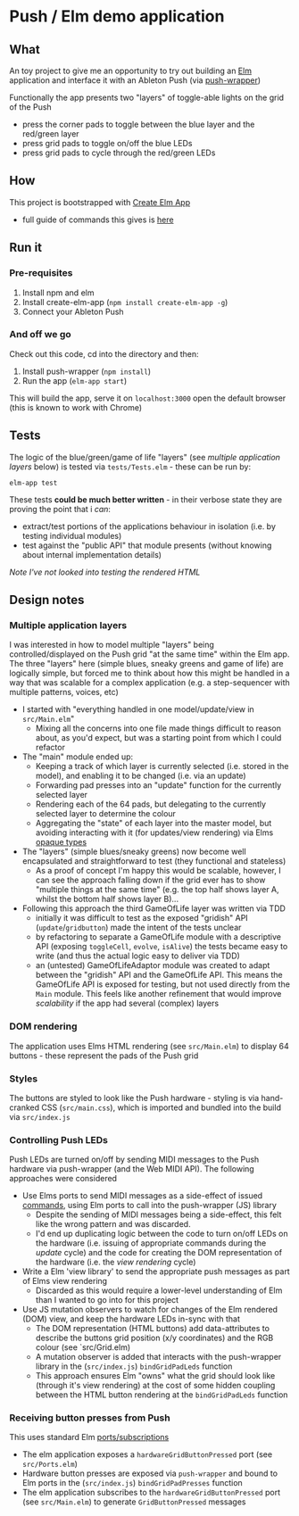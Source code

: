 
# Push / Elm demo application

## What

An toy project to give me an opportunity to try out building an [Elm](https://elm-lang.org/) application and interface it with an Ableton Push (via [push-wrapper](https://github.com/crosslandwa/push-wrapper))

Functionally the app presents two "layers" of toggle-able lights on the grid of the Push
 - press the corner pads to toggle between the blue layer and the red/green layer
 - press grid pads to toggle on/off the blue LEDs
 - press grid pads to cycle through the red/green LEDs

## How

This project is bootstrapped with [Create Elm App](https://github.com/halfzebra/create-elm-app)
- full guide of commands this gives is [here](https://github.com/halfzebra/create-elm-app/blob/master/template/README.md)

## Run it

### Pre-requisites
1. Install npm and elm
1. Install create-elm-app (`npm install create-elm-app -g`)
1. Connect your Ableton Push

### And off we go
Check out this code, cd into the directory and then:
1. Install push-wrapper (`npm install`)
1. Run the app (`elm-app start`)

This will build the app, serve it on `localhost:3000` open the default browser (this is known to work with Chrome)

## Tests

The logic of the blue/green/game of life "layers" (see *multiple application layers* below) is tested via `tests/Tests.elm` - these can be run by:
```
elm-app test
```

These tests **could be much better written** - in their verbose state they are proving the point that i *can*:
- extract/test portions of the applications behaviour in isolation (i.e. by testing individual modules)
- test against the "public API" that module presents (without knowing about internal implementation details)

*Note I've not looked into testing the rendered HTML*

## Design notes

### Multiple application layers

I was interested in how to model multiple "layers" being controlled/displayed on the Push grid "at the same time" within the Elm app. The three "layers" here (simple blues, sneaky greens and game of life) are logically simple, but forced me to think about how this might be handled in a way that was scalable for a complex application (e.g. a step-sequencer with multiple patterns, voices, etc)
- I started with "everything handled in one model/update/view in `src/Main.elm`"
  - Mixing all the concerns into one file made things difficult to reason about, as you'd expect, but was a starting point from which I could refactor
- The "main" module ended up:
  - Keeping a track of which layer is currently selected (i.e. stored in the model), and enabling it to be changed (i.e. via an update)
  - Forwarding pad presses into an "update" function for the currently selected layer
  - Rendering each of the 64 pads, but delegating to the currently selected layer to determine the colour
  - Aggregating the "state" of each layer into the master model, but avoiding interacting with it (for updates/view rendering) via Elms [opaque types](https://8thlight.com/blog/mike-knepper/2019/02/26/types-of-types-in-elm.html)
- The "layers" (simple blues/sneaky greens) now become well encapsulated and straightforward to test (they functional and stateless)
	- As a proof of concept I'm happy this would be scalable, however, I can see the approach falling down if the grid ever has to show "multiple things at the same time" (e.g. the top half shows layer A, whilst the bottom half shows layer B)...
- Following this approach the third GameOfLife layer was written via TDD
  - initially it was difficult to test as the exposed "gridish" API (`update`/`gridbutton`) made the intent of the tests unclear
  - by refactoring to separate a GameOfLife module with a descriptive API (exposing `toggleCell`, `evolve`, `isAlive`) the tests became easy to write (and thus the actual logic easy to deliver via TDD)
  - an (untested) GameOfLifeAdaptor module was created to adapt between the "gridish" API and the GameOfLife API. This means the GameOfLife API is exposed for testing, but not used directly from the `Main` module. This feels like another refinement that would improve _scalability_ if the app had several (complex) layers


### DOM rendering

The application uses Elms HTML rendering (see `src/Main.elm`) to display 64 buttons - these represent the pads of the Push grid

### Styles

The buttons are styled to look like the Push hardware - styling is via hand-cranked CSS (`src/main.css`), which is imported and bundled into the build via `src/index.js`

### Controlling Push LEDs

Push LEDs are turned on/off by sending MIDI messages to the Push hardware via push-wrapper (and the Web MIDI API). The following approaches were considered

- Use Elms ports to send MIDI messages as a side-effect of issued [commands](https://guide.elm-lang.org/effects/json.html), using Elm ports to call into the push-wrapper (JS) library
  - Despite the sending of MIDI messages being a side-effect, this felt like the wrong pattern and was discarded.
  - I'd end up duplicating logic between the code to turn on/off LEDs on the hardware (i.e. issuing of appropriate commands during the _update_ cycle) and the code for creating the DOM representation of the hardware (i.e. the _view rendering_ cycle)
- Write a Elm 'view library' to send the appropriate push messages as part of Elms view rendering
  - Discarded as this would require a lower-level understanding of Elm than I wanted to go into for this project
- Use JS mutation observers to watch for changes of the Elm rendered (DOM) view, and keep the hardware LEDs in-sync with that
	- The DOM representation (HTML buttons) add data-attributes to describe the buttons grid position (x/y coordinates) and the RGB colour (see `src/Grid.elm)
	- A mutation observer is added that interacts with the push-wrapper library in the (`src/index.js`) `bindGridPadLeds` function
	- This approach ensures Elm "owns" what the grid should look like (through it's view rendering) at the cost of some hidden coupling between the HTML button rendering at the `bindGridPadLeds` function


### Receiving button presses from Push

This uses standard Elm [ports/subscriptions](https://guide.elm-lang.org/effects/time.html)
- The elm application exposes a `hardwareGridButtonPressed` port (see `src/Ports.elm`)
- Hardware button presses are exposed via `push-wrapper` and bound to Elm ports in the (`src/index.js`) `bindGridPadPresses` function
- The elm application subscribes to the `hardwareGridButtonPressed` port (see `src/Main.elm`) to generate `GridButtonPressed` messages
